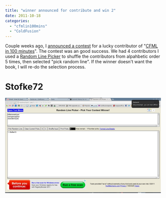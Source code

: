 ```yaml
---
title: "winner announced for contribute and win 2"
date: 2011-10-18
categories: 
  - "cfmlin100mins"
  - "ColdFusion"
---
```


Couple weeks ago, I [announced a contest](/post.cfm/contribute-to-cfml-in-100-mins-and-win-head-first-jquery-book) for a lucky contributor of "[CFML in 100 minutes](https://github.com/mhenke/CFML-in-100-minutes)". The contest was an good success. We had 4 contributors I used a [Random Line Picker](http://textmechanic.com/Random-Line-Picker.html) to shuffle the contributors from alpahbetic order 5 times, then selected "pick random line". If the winner doesn't want the book, I will re-do the selection process.

# Stofke72

![](images/winner2.jpeg)
